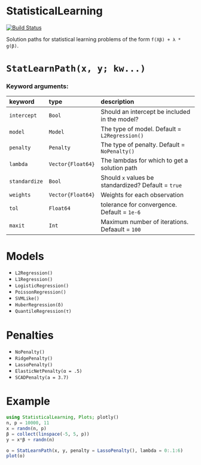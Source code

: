 # StatisticalLearning

[![Build Status](https://travis-ci.org/joshday/StatisticalLearning.jl.svg?branch=master)](https://travis-ci.org/joshday/StatisticalLearning.jl)


Solution paths for statistical learning problems of the form `f(Xβ) + λ * g(β)`.  


# `StatLearnPath(x, y; kw...)`

### Keyword arguments:

| keyword       | type              | description                                         |
|:--------------|:------------------|:----------------------------------------------------|
| `intercept`   | `Bool`            | Should an intercept be included in the model?       |
| `model`       | `Model`           | The type of model.  Default = `L2Regression()`      |
| `penalty`     | `Penalty`         | The type of penalty. Default = `NoPenalty()`        |
| `lambda`      | `Vector{Float64}` | The lambdas for which to get a solution path        |
| `standardize` | `Bool`            | Should `x` values be standardized? Default = `true` |
| `weights`     | `Vector{Float64}` | Weights for each observation                        |
| `tol`         | `Float64`         | tolerance for convergence.  Default = `1e-6`        |
| `maxit`       | `Int`             | Maximum number of iterations.  Defaault = `100`     |


# Models

- `L2Regression()`
- `L1Regression()`
- `LogisticRegression()`
- `PoissonRegression()`
- `SVMLike()`
- `HuberRegression(δ)`
- `QuantileRegression(τ)`

# Penalties

- `NoPenalty()`
- `RidgePenalty()`
- `LassoPenalty()`
- `ElasticNetPenalty(α = .5)`
- `SCADPenalty(a = 3.7)`

# Example
```julia
using StatisticalLearning, Plots; plotly()
n, p = 10000, 11
x = randn(n, p)
β = collect(linspace(-5, 5, p))
y = x*β + randn(n)

o = StatLearnPath(x, y, penalty = LassoPenalty(), lambda = 0:.1:6)
plot(o)
```
